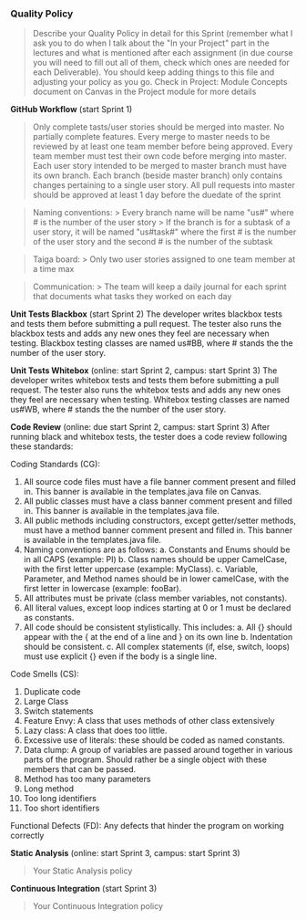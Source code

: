 ### Quality Policy
> Describe your Quality Policy in detail for this Sprint (remember what I ask you to do when I talk about the "In your Project" part in the lectures and what is mentioned after each assignment (in due course you will need to fill out all of them, check which ones are needed for each Deliverable). You should keep adding things to this file and adjusting your policy as you go.
> Check in Project: Module Concepts document on Canvas in the Project module for more details 

**GitHub Workflow** (start Sprint 1)
  > Only complete tasts/user stories should be merged into master. No partially complete features.
  > Every merge to master needs to be reviewed by at least one team member before being approved. 
  > Every team member must test their own code before merging into master.
  > Each user story intended to be merged to master branch must have its own branch. Each branch (beside master branch) only contains changes pertaining to a single user story.
  > All pull requests into master should be approved at least 1 day before the duedate of the sprint 
  
  > Naming conventions:
    > Every branch name will be name "us#" where # is the number of the user story
      > If the branch is for a subtask of a user story, it will be named "us#task#" where the first # is the number of the user story and the second # is the number of       the subtask
  
  > Taiga board:
    > Only two user stories assigned to one team member at a time max
    
  > Communication:
    > The team will keep a daily journal for each sprint that documents what tasks they worked on each day

**Unit Tests Blackbox** (start Sprint 2)
The developer writes blackbox tests and tests them before submitting a pull request. The tester also runs the blackbox tests and adds any new ones they feel are necessary when testing. Blackbox testing classes are named us#BB, where # stands the the number of the user story.

 **Unit Tests Whitebox** (online: start Sprint 2, campus: start Sprint 3)
The developer writes whitebox tests and tests them before submitting a pull request. The tester also runs the whitebox tests and adds any new ones they feel are necessary when testing. Whitebox testing classes are named us#WB, where # stands the the number of the user story.

**Code Review** (online: due start Sprint 2, campus: start Sprint 3)
After running black and whitebox tests, the tester does a code review following these standards: 

Coding Standards (CG):
1.   All source code files must have a file banner comment present and filled in. This banner is available in the templates.java file on Canvas.
2.   All public classes must have a class banner comment present and filled in. This banner is available in the templates.java file.
3.   All public methods including constructors, except getter/setter methods, must have a method banner comment present and filled in. This banner is available in the templates.java file.
4.   Naming conventions are as follows:
a.   Constants and Enums should be in all CAPS (example: PI)
b.   Class names should be upper CamelCase, with the first letter uppercase (example: MyClass).
c.    Variable, Parameter, and Method names should be in lower camelCase, with the first letter in lowercase (example: fooBar).
5.   All attributes must be private (class member variables, not constants).
6.   All literal values, except loop indices starting at 0 or 1 must be declared as constants.
7.   All code should be consistent stylistically. This includes:
a.   All {} should appear with the { at the end of a line and } on its own line
b.   Indentation should be consistent.
c.    All complex statements (if, else, switch, loops) must use explicit {} even if the body is a single line.

Code Smells (CS):
1.   Duplicate code
2.   Large Class
3.   Switch statements
4.   Feature Envy: A class that uses methods of other class extensively
5.   Lazy class: A class that does too little.
6.   Excessive use of literals: these should be coded as named constants.
7.   Data clump: A group of variables are passed around together in various parts of the program. Should rather be a single object with these members that can be passed.
8.   Method has too many parameters
9.   Long method
10. Too long identifiers
11. Too short identifiers
   
Functional Defects (FD):
Any defects that hinder the program on working correctly

**Static Analysis**  (online: start Sprint 3, campus: start Sprint 3)
  > Your Static Analysis policy   

**Continuous Integration**  (start Sprint 3)
  > Your Continuous Integration policy
